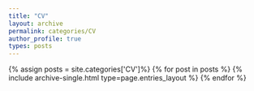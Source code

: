```yaml
---
title: "CV"
layout: archive
permalink: categories/CV
author_profile: true
types: posts
---
```


{% assign posts = site.categories['CV']%}
{% for post in posts %}
  {% include archive-single.html type=page.entries_layout %}
{% endfor %}